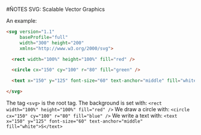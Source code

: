 
#ÑOTES SVG: Scalable Vector Graphics

An example:

```html
<svg version="1.1"
     baseProfile="full"
     width="300" height="200"
     xmlns="http://www.w3.org/2000/svg">

  <rect width="100%" height="100%" fill="red" />

  <circle cx="150" cy="100" r="80" fill="green" />

  <text x="150" y="125" font-size="60" text-anchor="middle" fill="white">SVG</text>

</svg>
```

The tag `<svg>` is the root tag.
The background is set with: `<rect width="100%" height="100%" fill="red" />`
We draw a circle with: `<circle cx="150" cy="100" r="80" fill="blue" />`
We write a text with: `<text x="150" y="125" font-size="60" text-anchor="middle" fill="white">S</text>`

